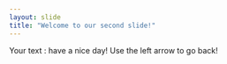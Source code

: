 ```yaml
---
layout: slide
title: "Welcome to our second slide!"
---
```

Your text : have a nice day!
Use the left arrow to go back!
